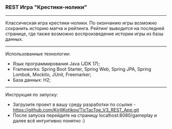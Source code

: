 ### REST Игра "Крестики-нолики" 

---
Классическая игра крестики-нолики. По окончанию игры возможно сохранить историю матча и рейтинга. Рейтинг выводится на последней странице, где также возможно воспроизведение истории игры из базы данных.

---
Использованные технологии:
- Язык программирования Java (JDK 17);
- Frameworks: Spring Boot Starter, Spring Web, Spring JPA, Spring Lombok, Mockito, JUnit, Freemarker;
- База данных: H2;
---

Инструкция по запуску:
- Загрузите проект в вашу среду разработки по ссылке - https://github.com/KirillKotikov/TicTacToe_V3_REST_App.git
- После запуска перейдите на страницу localhost:8080/gameplay и далее всё интуитивно понятно :)
